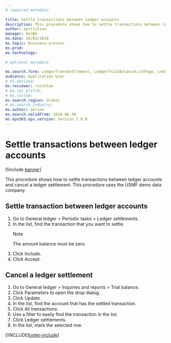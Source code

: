 ```yaml
--- 
# required metadata 
 
title: Settle transactions between ledger accounts
description: This procedure shows how to settle transactions between ledger accounts and cancel a ledger settlement. 
author: aprilolson
manager: AnnBe 
ms.date: 10/03/2018
ms.topic: business-process 
ms.prod:  
ms.technology:  
 
# optional metadata 
 
ms.search.form: LedgerTransSettlement, LedgerTrialBalanceListPage, LedgerTrialBalanceListPageBalanceParms, LedgerTransAccount, LedgerTransSettled   
audience: Application User 
# ms.devlang:  
ms.reviewer: roschlom
# ms.tgt_pltfrm:  
# ms.custom:  
ms.search.region: Global
# ms.search.industry: 
ms.author: aolson
ms.search.validFrom: 2016-06-30 
ms.dyn365.ops.version: Version 7.0.0 
---
```

# Settle transactions between ledger accounts

[!include [banner](../../includes/banner.md)]

This procedure shows how to settle transactions between ledger accounts and cancel a ledger settlement. This procedure uses the USMF demo data company.


## Settle transaction between ledger accounts
1. Go to General ledger > Periodic tasks > Ledger settlements.
2. In the list, find the transaction that you want to settle.
   > [!NOTE]
   > The amount balance must be zero.  
3. Click Include.
4. Click Accept.

## Cancel a ledger settlement

1. Go to General ledger > Inquiries and reports > Trial balance.
2. Click Parameters to open the drop dialog.
3. Click Update.
4. In the list, find the account that has the settled transaction.
5. Click All transactions.
6. Use a filter to easily find the transaction in the list.
7. Click Ledger settlements.
8. In the list, mark the selected row.



[!INCLUDE[footer-include](../../../includes/footer-banner.md)]